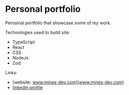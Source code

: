 # Personal portfolio

Perosinal portfolio that showcase some of my work.


Technologies used to build site:
 - TypeScript
 - React
 - CSS
 - NodeJs
 - Zod


Links:
- [website: www.mines-dev.com](www.mines-dev.com)
- [linkedin profile](www.linkedin.com/milos-ilic-dev)
